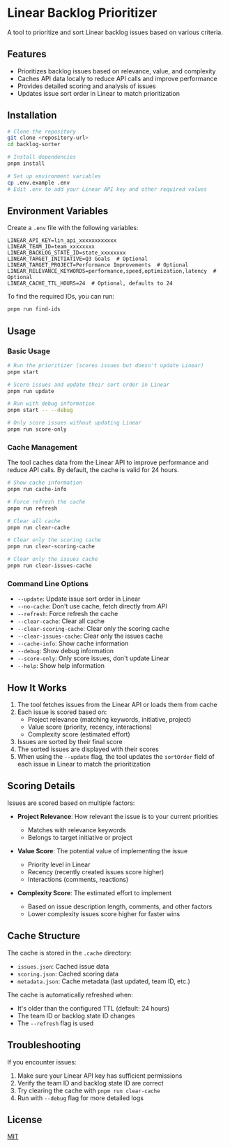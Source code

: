 # Linear Backlog Prioritizer

A tool to prioritize and sort Linear backlog issues based on various criteria.

## Features

- Prioritizes backlog issues based on relevance, value, and complexity
- Caches API data locally to reduce API calls and improve performance
- Provides detailed scoring and analysis of issues
- Updates issue sort order in Linear to match prioritization

## Installation

```bash
# Clone the repository
git clone <repository-url>
cd backlog-sorter

# Install dependencies
pnpm install

# Set up environment variables
cp .env.example .env
# Edit .env to add your Linear API key and other required values
```

## Environment Variables

Create a `.env` file with the following variables:

```
LINEAR_API_KEY=lin_api_xxxxxxxxxxxx
LINEAR_TEAM_ID=team_xxxxxxxx
LINEAR_BACKLOG_STATE_ID=state_xxxxxxxx
LINEAR_TARGET_INITIATIVE=Q3 Goals  # Optional
LINEAR_TARGET_PROJECT=Performance Improvements  # Optional
LINEAR_RELEVANCE_KEYWORDS=performance,speed,optimization,latency  # Optional
LINEAR_CACHE_TTL_HOURS=24  # Optional, defaults to 24
```

To find the required IDs, you can run:

```bash
pnpm run find-ids
```

## Usage

### Basic Usage

```bash
# Run the prioritizer (scores issues but doesn't update Linear)
pnpm start

# Score issues and update their sort order in Linear
pnpm run update

# Run with debug information
pnpm start -- --debug

# Only score issues without updating Linear
pnpm run score-only
```

### Cache Management

The tool caches data from the Linear API to improve performance and reduce API calls. By default, the cache is valid for 24 hours.

```bash
# Show cache information
pnpm run cache-info

# Force refresh the cache
pnpm run refresh

# Clear all cache
pnpm run clear-cache

# Clear only the scoring cache
pnpm run clear-scoring-cache

# Clear only the issues cache
pnpm run clear-issues-cache
```

### Command Line Options

- `--update`: Update issue sort order in Linear
- `--no-cache`: Don't use cache, fetch directly from API
- `--refresh`: Force refresh the cache
- `--clear-cache`: Clear all cache
- `--clear-scoring-cache`: Clear only the scoring cache
- `--clear-issues-cache`: Clear only the issues cache
- `--cache-info`: Show cache information
- `--debug`: Show debug information
- `--score-only`: Only score issues, don't update Linear
- `--help`: Show help information

## How It Works

1. The tool fetches issues from the Linear API or loads them from cache
2. Each issue is scored based on:
   - Project relevance (matching keywords, initiative, project)
   - Value score (priority, recency, interactions)
   - Complexity score (estimated effort)
3. Issues are sorted by their final score
4. The sorted issues are displayed with their scores
5. When using the `--update` flag, the tool updates the `sortOrder` field of each issue in Linear to match the prioritization

## Scoring Details

Issues are scored based on multiple factors:

- **Project Relevance**: How relevant the issue is to your current priorities
  - Matches with relevance keywords
  - Belongs to target initiative or project

- **Value Score**: The potential value of implementing the issue
  - Priority level in Linear
  - Recency (recently created issues score higher)
  - Interactions (comments, reactions)

- **Complexity Score**: The estimated effort to implement
  - Based on issue description length, comments, and other factors
  - Lower complexity issues score higher for faster wins

## Cache Structure

The cache is stored in the `.cache` directory:

- `issues.json`: Cached issue data
- `scoring.json`: Cached scoring data
- `metadata.json`: Cache metadata (last updated, team ID, etc.)

The cache is automatically refreshed when:
- It's older than the configured TTL (default: 24 hours)
- The team ID or backlog state ID changes
- The `--refresh` flag is used

## Troubleshooting

If you encounter issues:

1. Make sure your Linear API key has sufficient permissions
2. Verify the team ID and backlog state ID are correct
3. Try clearing the cache with `pnpm run clear-cache`
4. Run with `--debug` flag for more detailed logs

## License

[MIT](LICENSE)
